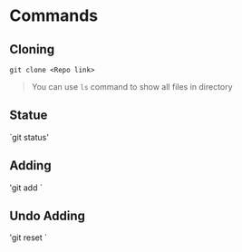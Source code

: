 # Commands

## Cloning 
`git clone <Repo link>`

> You can use `ls` command to show all files in directory

## Statue
`git status'

## Adding
'git add <filename>`

## Undo Adding
'git reset <filename>`
